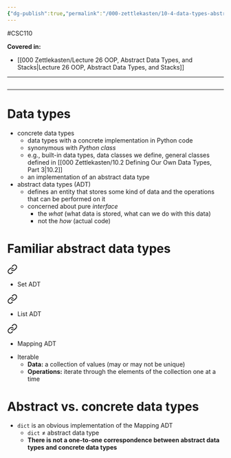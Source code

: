 ```yaml
---
{"dg-publish":true,"permalink":"/000-zettlekasten/10-4-data-types-abstract-and-concrete/","created":"2023-11-20T19:48:27.624-05:00","updated":"2023-11-20T23:21:11.494-05:00"}
---
```


#CSC110

**Covered in:**
- [[000 Zettlekasten/Lecture 26 OOP, Abstract Data Types, and Stacks\|Lecture 26 OOP, Abstract Data Types, and Stacks]]
---
```table-of-contents
```
---
# Data types

- concrete data types
	- data types with a concrete implementation in Python code
	- synonymous with *Python class*
	- e.g., built-in data types, data classes we define, general classes defined in [[000 Zettlekasten/10.2 Defining Our Own Data Types, Part 3\|10.2]]
	- an implementation of an abstract data type
- abstract data types (ADT)
	- defines an entity that stores some kind of data and the operations that can be performed on it
	- concerned about pure *interface*
		- the *what* (what data is stored, what can we do with this data)
		- not the *how* (actual code)

# Familiar abstract data types


<div class="transclusion internal-embed is-loaded"><a class="markdown-embed-link" href="/000-zettlekasten/lecture-26-oop-abstract-data-types-and-stacks/#117a22" aria-label="Open link"><svg xmlns="http://www.w3.org/2000/svg" width="24" height="24" viewBox="0 0 24 24" fill="none" stroke="currentColor" stroke-width="2" stroke-linecap="round" stroke-linejoin="round" class="svg-icon lucide-link"><path d="M10 13a5 5 0 0 0 7.54.54l3-3a5 5 0 0 0-7.07-7.07l-1.72 1.71"></path><path d="M14 11a5 5 0 0 0-7.54-.54l-3 3a5 5 0 0 0 7.07 7.07l1.71-1.71"></path></svg></a><div class="markdown-embed">



- Set ADT 

</div></div>


<div class="transclusion internal-embed is-loaded"><a class="markdown-embed-link" href="/000-zettlekasten/lecture-26-oop-abstract-data-types-and-stacks/#67cd5e" aria-label="Open link"><svg xmlns="http://www.w3.org/2000/svg" width="24" height="24" viewBox="0 0 24 24" fill="none" stroke="currentColor" stroke-width="2" stroke-linecap="round" stroke-linejoin="round" class="svg-icon lucide-link"><path d="M10 13a5 5 0 0 0 7.54.54l3-3a5 5 0 0 0-7.07-7.07l-1.72 1.71"></path><path d="M14 11a5 5 0 0 0-7.54-.54l-3 3a5 5 0 0 0 7.07 7.07l1.71-1.71"></path></svg></a><div class="markdown-embed">



- List ADT 

</div></div>


<div class="transclusion internal-embed is-loaded"><a class="markdown-embed-link" href="/000-zettlekasten/lecture-26-oop-abstract-data-types-and-stacks/#8555f6" aria-label="Open link"><svg xmlns="http://www.w3.org/2000/svg" width="24" height="24" viewBox="0 0 24 24" fill="none" stroke="currentColor" stroke-width="2" stroke-linecap="round" stroke-linejoin="round" class="svg-icon lucide-link"><path d="M10 13a5 5 0 0 0 7.54.54l3-3a5 5 0 0 0-7.07-7.07l-1.72 1.71"></path><path d="M14 11a5 5 0 0 0-7.54-.54l-3 3a5 5 0 0 0 7.07 7.07l1.71-1.71"></path></svg></a><div class="markdown-embed">



- Mapping ADT 

</div></div>


- Iterable
	- **Data:** a collection of values (may or may not be unique)
	- **Operations:** iterate through the elements of the collection one at a time

# Abstract vs. concrete data types

- `dict` is an obvious implementation of the Mapping ADT
	- `dict` ≠ abstract data type
	- **There is not a one-to-one correspondence between abstract data types and concrete data types**
